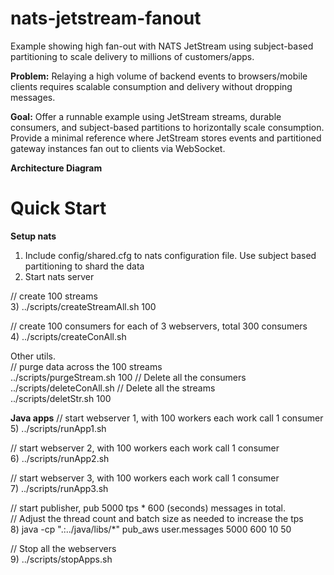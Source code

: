 # nats-jetstream-fanout
Example showing high fan-out with NATS JetStream using subject-based partitioning to scale delivery to millions of customers/apps.

**Problem:** Relaying a high volume of backend events to browsers/mobile clients requires scalable consumption and delivery without dropping messages.

**Goal:** Offer a runnable example using JetStream streams, durable consumers, and subject-based partitions to horizontally scale consumption.
Provide a minimal reference where JetStream stores events and partitioned gateway instances fan out to clients via WebSocket.

**Architecture Diagram**


# Quick Start

**Setup nats**
1) Include config/shared.cfg to nats configuration file. Use subject based partitioning to shard the data
2) Start nats server
   
// create 100 streams\
3) ../scripts/createStreamAll.sh 100 

 // create 100 consumers for each of 3 webservers, total 300 consumers\
4) ../scripts/createConAll.sh

Other utils.\
// purge data across the 100 streams\
../scripts/purgeStream.sh 100
// Delete all the consumers\
../scripts/deleteConAll.sh
// Delete all the streams\
../scripts/deletStr.sh 100


**Java apps**
// start webserver 1, with 100 workers each work call 1 consumer\
5) ../scripts/runApp1.sh

// start webserver 2, with 100 workers each work call 1 consumer\
6) ../scripts/runApp2.sh

// start webserver 3, with 100 workers each work call 1 consumer\
7) ../scripts/runApp3.sh

// start publisher, pub 5000 tps * 600 (seconds) messages in total.\
// Adjust the thread count and batch size as needed to increase the tps\
8) java -cp ".:../java/libs/*" pub_aws user.messages 5000 600 10 50

// Stop all the webservers\
9) ../scripts/stopApps.sh



